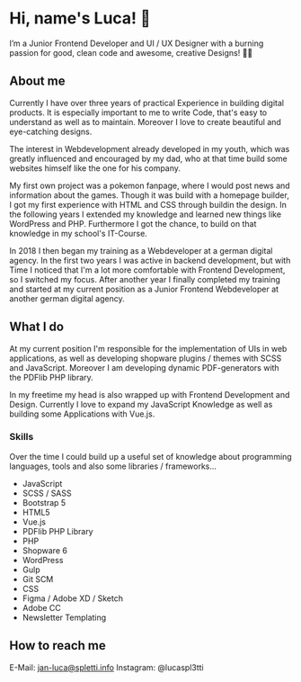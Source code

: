 # Hi, name's Luca! 🌙

I’m a Junior Frontend Developer and UI / UX Designer with a burning passion for good, clean code and awesome, creative Designs! 🧚‍♀️

## About me

Currently I have over three years of practical Experience in building digital products. It is especially important to me to write Code, that's easy to understand as well as to maintain. Moreover I love to create beautiful and eye-catching designs.

The interest in Webdevelopment already developed in my youth, which was greatly influenced and encouraged by my dad, who at that time build some websites himself like the one for his company.

My first own project was a pokemon fanpage, where I would post news and information about the games. Though it was build with a homepage builder, I got my first experience with HTML and CSS through buildin the design. In the following years I extended my knowledge and learned new things like WordPress and PHP. Furthermore I got the chance, to build on that knowledge in my school's IT-Course.

In 2018 I then began my training as a Webdeveloper at a german digital agency. In the first two years I was active in backend development, but with Time I noticed that I'm a lot more comfortable with Frontend Development, so I switched my focus. After another year I finally completed my training and started at my current position as a Junior Frontend Webdeveloper at another german digital agency.

## What I do

At my current position I'm responsible for the implementation of UIs in web applications, as well as developing shopware plugins / themes with SCSS and JavaScript. Moreover I am developing dynamic PDF-generators with the PDFlib PHP library.

In my freetime my head is also wrapped up with Frontend Development and Design. Currently I love to expand my JavaScript Knowledge as well as building some Applications with Vue.js.

### Skills

Over the time I could build up a useful set of knowledge about programming languages, tools and also some libraries / frameworks...
- JavaScript
- SCSS / SASS
- Bootstrap 5
- HTML5
- Vue.js
- PDFlib PHP Library
- PHP
- Shopware 6
- WordPress
- Gulp
- Git SCM
- CSS
- Figma / Adobe XD / Sketch
- Adobe CC
- Newsletter Templating

## How to reach me
E-Mail: jan-luca@spletti.info
Instagram: @lucaspl3tti
